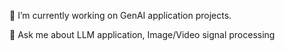 🔭 I’m currently working on GenAI application projects.

💬 Ask me about LLM application, Image/Video signal processing
